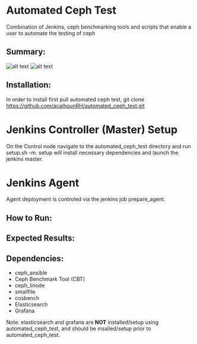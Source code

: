 # Automated Ceph Test

Combination of Jenkins, ceph benchmarking tools and scripts that enable a user to automate the testing of ceph

## Summary:

![alt text](https://github.com/acalhounRH/automated_ceph_test/blob/master/docs/pictures/applicaton_deployment.png)
![alt text](https://github.com/acalhounRH/automated_ceph_test/blob/master/docs/pictures/Automated_Test_Data_Flow.png)

## Installation:

In order to install first pull automated ceph test, git clone https://github.com/acalhounRH/automated_ceph_test.git
# Jenkins Controller (Master) Setup
On the Control node navigate to the automated_ceph_test directory and run setup.sh -m. setup will install necessary dependencies and launch the jenkins master. 
# Jenkins Agent
Agent deployment is controled via the jenkins job prepare_agent.

## How to Run:

## Expected Results:

## Dependencies:

- ceph_ansible
- Ceph Benchmark Tool (CBT)
- ceph_linode
- smallfile
- cosbench
- Elasticsearch 
- Grafana 

Note: elasticsearch and grafana are **NOT** installed/setup using automated_ceph_test, and should be insalled/setup prior to automated_ceph_test.